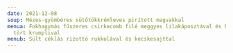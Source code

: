 ```yaml
---
date: 2021-12-08
soup: Mézes-gyömbéres sütőtökkrémleves pirított magvakkal
menua: Fokhagymás fűszeres csirkecomb filé meggyes lilakáposztával és hagymás
  tört krumplival
menub: Sült céklás rizottó rukkolával és kecskesajttal
---
```

